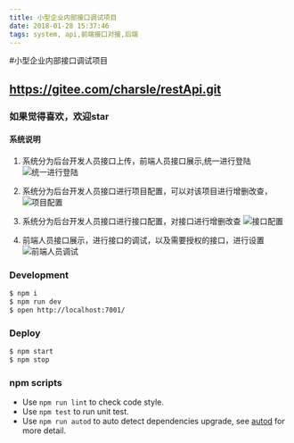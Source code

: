 ```yaml
---
title: 小型企业内部接口调试项目
date: 2018-01-28 15:37:46
tags: system, api,前端接口对接,后端
---
```


#小型企业内部接口调试项目

## https://gitee.com/charsle/restApi.git  

### 如果觉得喜欢，欢迎star

#### 系统说明
  1. 系统分为后台开发人员接口上传，前端人员接口展示,统一进行登陆
![统一进行登陆](https://gitee.com/uploads/images/2018/0127/183539_8060b43e_447841.png "QQ20180127-180825@2x.png")

  2. 系统分为后台开发人员接口进行项目配置，可以对该项目进行增删改查，
![项目配置](https://gitee.com/uploads/images/2018/0127/183702_0040927f_447841.png "QQ20180127-182605@2x.png")

  3. 系统分为后台开发人员接口进行接口配置，对接口进行增删改查
![接口配置](https://gitee.com/uploads/images/2018/0127/183804_1566a606_447841.png "QQ20180127-182638@2x.png")

   4. 前端人员接口展示，进行接口的调试，以及需要授权的接口，进行设置
![前端人员调试](https://gitee.com/uploads/images/2018/0127/183952_ca09b3ce_447841.png "QQ20180127-182908@2x.png")


### Development

```bash
$ npm i
$ npm run dev
$ open http://localhost:7001/
```

### Deploy

```bash
$ npm start
$ npm stop
```

### npm scripts

- Use `npm run lint` to check code style.
- Use `npm test` to run unit test.
- Use `npm run autod` to auto detect dependencies upgrade, see [autod](https://www.npmjs.com/package/autod) for more detail.


[egg]: https://eggjs.org